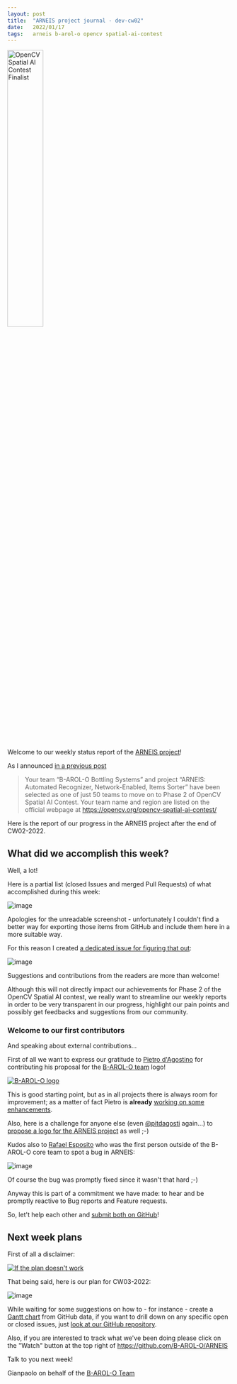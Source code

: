 ```yaml
---
layout: post
title:  "ARNEIS project journal - dev-cw02"
date:   2022/01/17
tags: 	arneis b-arol-o opencv spatial-ai-contest
---
```


<a href="https://opencv.org/opencv-spatial-ai-contest/#finalists"><img src="https://user-images.githubusercontent.com/75182/146637995-3266f15d-81a4-4470-a337-965404340121.jpg" alt="OpenCV Spatial AI Contest Finalist" width="40%"></a>

Welcome to our weekly status report of the [ARNEIS project](https://github.com/B-AROL-O/ARNEIS)!

As I announced [in a previous post](https://gmacario.github.io/posts/2021-12-18-arneis-spatial-ai-finalist)

> Your team “B-AROL-O Bottling Systems” and project “ARNEIS: Automated Recognizer, Network-Enabled, Items Sorter” have been selected as one of just 50 teams to move on to Phase 2 of OpenCV Spatial AI Contest.
> Your team name and region are listed on the official webpage at <https://opencv.org/opencv-spatial-ai-contest/​>

Here is the report of our progress in the ARNEIS project after the end of CW02-2022.

## What did we accomplish this week?

Well, a lot!

Here is a partial list (closed Issues and merged Pull Requests) of what accomplished during this week:

<!-- TODO: Add screenshot of <https://github.com/orgs/B-AROL-O/projects/1/views/5> -->

![image](https://user-images.githubusercontent.com/75182/149654151-9f5a62a4-45c5-44ac-89f8-759949a7a5f0.png)

Apologies for the unreadable screenshot - unfortunately I couldn't find a better way for exporting those items from GitHub and include them here in a more suitable way.

For this reason I created [a dedicated issue for figuring that out](https://github.com/B-AROL-O/ARNEIS/issues/32):

![image](https://user-images.githubusercontent.com/75182/149654443-c649f209-da35-4318-84a9-3b8f8e48aff6.png)

Suggestions and contributions from the readers are more than welcome!

Although this will not directly impact our achievements for Phase 2 of the OpenCV Spatial AI contest, we really want to streamline our weekly reports in order to be very transparent in our progress, highlight our pain points and possibly get feedbacks and suggestions from our community.

### Welcome to our first contributors

And speaking about external contributions...

First of all we want to express our gratitude to [Pietro d'Agostino](https://github.com/pitdagosti) for contributing his proposal for the [B-AROL-O team](https://github.com/B-AROL-O) logo!

<a href="https://github.com/B-AROL-O">![B-AROL-O logo](https://avatars.githubusercontent.com/u/94399304?s=200&v=4)</a>

This is good starting point, but as in all projects there is always room for improvement;  as a matter of fact Pietro is **already** [working on some enhancements](https://github.com/B-AROL-O/ARNEIS/issues/35).

Also, here is a challenge for anyone else (even [@pitdagosti](https://github.com/pitdagosti) again...) to [propose a logo for the ARNEIS project](https://github.com/B-AROL-O/ARNEIS/issues/35) as well ;-)

Kudos also to [Rafael Esposito](https://github.com/Raffone17) who was the first person outside of the B-AROL-O core team to spot a bug in ARNEIS:

![image](https://user-images.githubusercontent.com/75182/149654634-fa9aab4d-ef80-4528-a5d0-fadd364d800c.png)

Of course the bug was promptly fixed since it wasn't that hard ;-)

Anyway this is part of a commitment we have made: to hear and be promptly reactive to Bug reports and Feature requests.

So, let't help each other and [submit both on GitHub](https://github.com/B-AROL-O/ARNEIS/issues/new/choose)!

## Next week plans

First of all a disclaimer:

<a href="https://www.pinterest.it/pin/104638391317411342/">![If the plan doesn't work](https://i.pinimg.com/564x/2d/cb/3f/2dcb3f8f17e82d18f487a9e333d0bb64.jpg)</a>

That being said, here is our plan for CW03-2022:

<!-- 
TODO: Add screenshot of <https://github.com/orgs/B-AROL-O/projects/1/views/1>
-->

![image](https://user-images.githubusercontent.com/75182/149655818-d9314337-ca4e-4acf-9474-2c10bffce4e4.png)

While waiting for some suggestions on how to - for instance - create a [Gantt chart](https://en.wikipedia.org/wiki/Gantt_chart) from GitHub data, if you want to drill down on any specific open or closed issues, just [look at our GitHub repository](https://github.com/B-AROL-O/ARNEIS).

Also, if you are interested to track what we've been doing please click on the "Watch" button at the top right of <https://github.com/B-AROL-O/ARNEIS>

Talk to you next week!

Gianpaolo on behalf of the [B-AROL-O Team](https://github.com/B-AROL-O)

<!-- EOF -->
